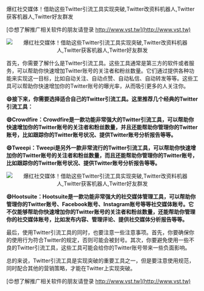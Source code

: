 爆红社交媒体！借助这些Twitter引流工具实现突破,Twitter改资料机器人,Twitter获客机器人,Twitter好友群发

[😍想了解推广相关软件的朋友请登录 http://www.vst.tw](http://www.vst.tw)

 <center><img src="https://vst.tw/MP4/tuiguang/png/2.png" alt="爆红社交媒体！借助这些Twitter引流工具实现突破,Twitter改资料机器人,Twitter获客机器人,Twitter好友群发"></center>

首先，你需要了解什么是Twitter引流工具。这些工具通常是第三方的软件或者服务，可以帮助你快速增加Twitter账号的关注者和粉丝数量。它们通过提供各种功能来实现这一目标，比如自动关注、自动点赞、自动私信、自动转发等等。这些工具可以帮助你快速增加你的Twitter账号的曝光率，从而吸引更多的人关注你。

**😄接下来，你需要选择适合自己的Twitter引流工具。这里推荐几个经典的Twitter引流工具：**

**😄Crowdfire：Crowdfire是一款功能非常强大的Twitter引流工具，可以帮助你快速增加你的Twitter账号的关注者和粉丝数量，并且还能帮助你管理你的Twitter账号，比如跟踪你的Twitter账号状况、提供Twitter账号分析报告等等。**

**😄Tweepi：Tweepi是另外一款非常流行的Twitter引流工具，可以帮助你快速增加你的Twitter账号的关注者和粉丝数量，而且还能帮助你管理你的Twitter账号，比如跟踪你的Twitter账号状况、提供Twitter账号分析报告等等。**

 <center><img src="https://vst.tw/MP4/tuiguang/png/7.png" alt="爆红社交媒体！借助这些Twitter引流工具实现突破,Twitter改资料机器人,Twitter获客机器人,Twitter好友群发"></center>

**😄Hootsuite：Hootsuite是一款功能非常强大的社交媒体管理工具，可以帮助你管理你的Twitter账号、Facebook账号、Instagram账号等等社交媒体账号。它不仅能够帮助你快速增加你的Twitter账号的关注者和粉丝数量，还能帮助你管理你的社交媒体账号，比如发布内容、管理评论、提供社交媒体分析报告等等。**

最后，使用Twitter引流工具的同时，也要注意一些注意事项。首先，你要确保你的使用行为符合Twitter的规定，否则可能会被封号。其次，你要避免使用一些不良的Twitter引流工具，这些工具可能会给你的Twitter账号带来一些负面影响。

总的来说，Twitter引流工具是实现突破的重要工具之一，但是要注意使用规范，同时配合其他的营销策略，才能在Twitter上实现突破。

[😍想了解推广相关软件的朋友请登录 http://www.vst.tw](http://www.vst.tw)



